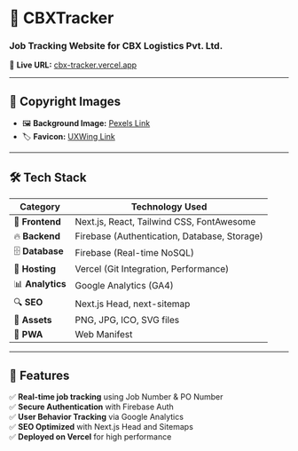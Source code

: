 # 🚀 CBXTracker  
### Job Tracking Website for **CBX Logistics Pvt. Ltd.**  
🔗 **Live URL:** [cbx-tracker.vercel.app](https://cbx-tracker.vercel.app)  

---

## 📸 Copyright Images  
- 🖼 **Background Image:** [Pexels Link](https://www.pexels.com/photo/view-of-street-from-a-glass-window-531880/)  
- 🏷 **Favicon:** [UXWing Link](https://uxwing.com/rocket-launch-line-icon/)  

---

## 🛠 Tech Stack  

| **Category**      | **Technology Used**                          |
|------------------|--------------------------------------------|
| 🎨 **Frontend**  | Next.js, React, Tailwind CSS, FontAwesome  |
| 🔥 **Backend**   | Firebase (Authentication, Database, Storage) |
| 🗄 **Database**  | Firebase (Real-time NoSQL)                 |
| 🚀 **Hosting**   | Vercel (Git Integration, Performance)       |
| 📊 **Analytics** | Google Analytics (GA4)                     |
| 🔍 **SEO**       | Next.js Head, next-sitemap                 |
| 🎨 **Assets**    | PNG, JPG, ICO, SVG files                   |
| 📱 **PWA**       | Web Manifest                               |

---

## 📌 Features  

✅ **Real-time job tracking** using Job Number & PO Number  
✅ **Secure Authentication** with Firebase Auth  
✅ **User Behavior Tracking** via Google Analytics  
✅ **SEO Optimized** with Next.js Head and Sitemaps  
✅ **Deployed on Vercel** for high performance
